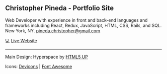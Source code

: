 ## Christopher Pineda - Portfolio Site
Web Developer with experience in front and back-end languages and frameworks including React, Redux, JavaScript, HTML, CSS, Rails, and SQL. New York, NY. <pineda.christopher@gmail.com>

:computer: [Live Website](http://www.therealpineda.github.io/)


- - -

Main Design: Hyperspace by [HTML5 UP](https://html5up.net/)

Icons:
[Devicons](http://www.github.com/vorillaz/devicons/) | [Font Awesome](https://github.com/FortAwesome/Font-Awesome)

